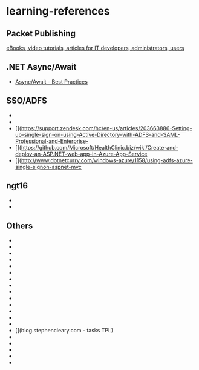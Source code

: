 # learning-references

## Packet Publishing
[eBooks, video tutorials, articles for IT developers, administrators, users](https://github.com/PacktPublishing)

## .NET Async/Await
* [Async/Await - Best Practices](https://msdn.microsoft.com/en-us/magazine/jj991977.aspx?f=255&MSPPError=-2147217396)


## SSO/ADFS
* [](https://tech.greenhouse.io/2016/08/01/create-adfs-instance-on-azure-virtual-machine.html#step-6)
* [](http://support.talentlms.com/knowledgebase/articles/328229-how-to-configure-sso-with-microsoft-active-directo)
* [](https://support.zendesk.com/hc/en-us/articles/203663886-Setting-up-single-sign-on-using-Active-Directory-with-ADFS-and-SAML-Professional-and-Enterprise-
* [](https://github.com/Microsoft/HealthClinic.biz/wiki/Create-and-deploy-an-ASP.NET-web-app-in-Azure-App-Service
* [](http://www.dotnetcurry.com/windows-azure/1158/using-adfs-azure-single-signon-aspnet-mvc


## ngt16
* [](https://decentralize.today)
* [](https://www.teamleada.com/handbook)


## Others
* [](http://www.martinfowler.com)
* [](http://richnewman.wordpress.com)
* [](http://stackoverflow.com/questions/4879310/when-setting-up-a-wcf-client-and-server-how-synchronized-does-the-config-files)
* [](http://www.javaworld.com/article/2093747/java-ios-developer/12-predictions-for-the-future-of-programming.html)
* [](http://developer.telerik.com/featured/future-net)
* [](http://www.asp.net/vnext)
* [](http://blogs.msdn.com/b/webdev/archive/2014/11/12/announcing-asp-net-features-in-visual-studio-2015-preview-and-vs2013-update-4.aspx)
* [](http://docs.asp.net/en/latest)
* [](https://thinkster.io/a-better-way-to-learn-angularjs)
* [](http://www.hongkiat.com/blog/angularjs-tutorials-screencast)
* [](http://www.angularjshub.com/examples/modules)
* [](http://bitoftech.net/2015/01/21/asp-net-identity-2-with-asp-net-web-api-2-accounts-management)
* [](https://github.com/lukehoban/es6features#readme)
* [](http://tutorials.jenkov.com/exception-handling-strategies/index.html)
* [](blog.stephencleary.com - tasks TPL)
* [](http://blog.stephencleary.com/2012/02/async-and-await.html)
* [](https://msdn.microsoft.com/en-us/library/ff650706.aspx)
* [](https://evolve.xamarin.com/session/56ec886fde91c6253c277bc6)
* [](https://www.simple-talk.com/sql/performance/sql-server-deadlocks-by-example)
* [](http://resources.sei.cmu.edu/library/asset-view.cfm?assetid=12433)

